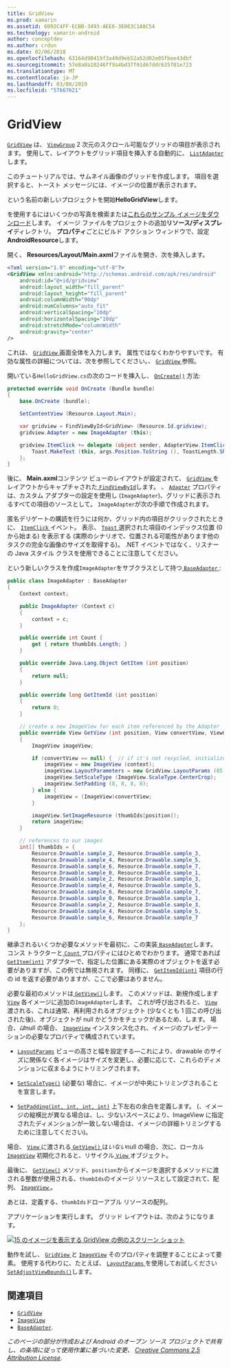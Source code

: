 ```yaml
---
title: GridView
ms.prod: xamarin
ms.assetid: 6992C4FF-ECBB-3493-AEE6-3E063C1A8C54
ms.technology: xamarin-android
author: conceptdev
ms.author: crdun
ms.date: 02/06/2018
ms.openlocfilehash: 63164d90419f3a49d9eb52a52d02e05fbee43dbf
ms.sourcegitcommit: 57e8a0a10246ff9a4bd37f01d67ddc635f81e723
ms.translationtype: MT
ms.contentlocale: ja-JP
ms.lasthandoff: 03/08/2019
ms.locfileid: "57667621"
---
```

# <a name="gridview"></a>GridView

[`GridView`](https://developer.xamarin.com/api/type/Android.Widget.GridView/) は、 [`ViewGroup`](https://developer.xamarin.com/api/type/Android.Views.ViewGroup/)
2 次元のスクロール可能なグリッドの項目が表示されます。 使用して、レイアウトをグリッド項目を挿入する自動的に、 [ `ListAdapter`](https://developer.xamarin.com/api/property/Android.App.ListActivity.ListAdapter/)します。

このチュートリアルでは、サムネイル画像のグリッドを作成します。 項目を選択すると、トースト メッセージには、イメージの位置が表示されます。

という名前の新しいプロジェクトを開始**HelloGridView**します。

を使用するにはいくつかの写真を検索または[これらのサンプル イメージをダウンロード](https://developer.android.com/shareables/sample_images.zip)します。 イメージ ファイルをプロジェクトの追加**リソース/ディスプレイ**ディレクトリ。 **プロパティ**ごとにビルド アクション ウィンドウで、設定**AndroidResource**します。

開く、 **Resources/Layout/Main.axml**ファイルを開き、次を挿入します。

```xml
<?xml version="1.0" encoding="utf-8"?>
<GridView xmlns:android="http://schemas.android.com/apk/res/android"
    android:id="@+id/gridview"
    android:layout_width="fill_parent"
    android:layout_height="fill_parent"
    android:columnWidth="90dp"
    android:numColumns="auto_fit"
    android:verticalSpacing="10dp"
    android:horizontalSpacing="10dp"
    android:stretchMode="columnWidth"
    android:gravity="center"
/>
```

これは、 [ `GridView` ](https://developer.xamarin.com/api/type/Android.Widget.GridView/)画面全体を入力します。 属性ではなくわかりやすいです。 有効な属性の詳細については、次を参照してください。、 [ `GridView` ](https://developer.xamarin.com/api/type/Android.Widget.GridView/)参照。

開いている`HelloGridView.cs`の次のコードを挿入し、 [`OnCreate()`](https://developer.xamarin.com/api/member/Android.App.Activity.OnCreate/p/Android.OS.Bundle/)
方法:

```csharp
protected override void OnCreate (Bundle bundle)
{
    base.OnCreate (bundle);

    SetContentView (Resource.Layout.Main);

    var gridview = FindViewById<GridView> (Resource.Id.gridview);
    gridview.Adapter = new ImageAdapter (this);

    gridview.ItemClick += delegate (object sender, AdapterView.ItemClickEventArgs args) {
        Toast.MakeText (this, args.Position.ToString (), ToastLength.Short).Show ();
    };
}
```

後に、 **Main.axml**コンテンツ ビューのレイアウトが設定されて、 [ `GridView` ](https://developer.xamarin.com/api/type/Android.Widget.GridView/)をレイアウトからキャプチャされた[ `FindViewById`](https://developer.xamarin.com/api/member/Android.App.Activity.FindViewById/)します。 、 [`Adapter`](https://developer.xamarin.com/api/property/Android.Widget.AdapterView.RawAdapter/)
プロパティは、カスタム アダプターの設定を使用し (`ImageAdapter`)、グリッドに表示されるすべての項目のソースとして。 `ImageAdapter`が次の手順で作成されます。

匿名デリゲートの購読を行うには何か、グリッド内の項目がクリックされたときに、 [ `ItemClick` ](https://developer.xamarin.com/api/event/Android.Widget.AdapterView.ItemClick/)イベント。
表示、 [ `Toast` ](https://developer.xamarin.com/api/type/Android.Widget.Toast/)選択された項目のインデックス位置 (0 から始まる) を表示する (実際のシナリオで、位置される可能性があります他のタスクの完全な画像のサイズを取得する)。 .NET イベントではなく、リスナーの Java スタイル クラスを使用できることに注意してください。

という新しいクラスを作成`ImageAdapter`をサブクラスとして持つ[ `BaseAdapter` ](https://developer.xamarin.com/api/type/Android.Widget.BaseAdapter/):

```csharp
public class ImageAdapter : BaseAdapter
{
    Context context;

    public ImageAdapter (Context c)
    {
        context = c;
    }

    public override int Count {
        get { return thumbIds.Length; }
    }

    public override Java.Lang.Object GetItem (int position)
    {
        return null;
    }

    public override long GetItemId (int position)
    {
        return 0;
    }

    // create a new ImageView for each item referenced by the Adapter
    public override View GetView (int position, View convertView, ViewGroup parent)
    {
        ImageView imageView;

        if (convertView == null) {  // if it's not recycled, initialize some attributes
            imageView = new ImageView (context);
            imageView.LayoutParameters = new GridView.LayoutParams (85, 85);
            imageView.SetScaleType (ImageView.ScaleType.CenterCrop);
            imageView.SetPadding (8, 8, 8, 8);
        } else {
            imageView = (ImageView)convertView;
        }

        imageView.SetImageResource (thumbIds[position]);
        return imageView;
    }

    // references to our images
    int[] thumbIds = {
        Resource.Drawable.sample_2, Resource.Drawable.sample_3,
        Resource.Drawable.sample_4, Resource.Drawable.sample_5,
        Resource.Drawable.sample_6, Resource.Drawable.sample_7,
        Resource.Drawable.sample_0, Resource.Drawable.sample_1,
        Resource.Drawable.sample_2, Resource.Drawable.sample_3,
        Resource.Drawable.sample_4, Resource.Drawable.sample_5,
        Resource.Drawable.sample_6, Resource.Drawable.sample_7,
        Resource.Drawable.sample_0, Resource.Drawable.sample_1,
        Resource.Drawable.sample_2, Resource.Drawable.sample_3,
        Resource.Drawable.sample_4, Resource.Drawable.sample_5,
        Resource.Drawable.sample_6, Resource.Drawable.sample_7
    };
}
```

継承されるいくつか必要なメソッドを最初に、この実装[ `BaseAdapter`](https://developer.xamarin.com/api/type/Android.Widget.BaseAdapter/)します。 コンス トラクターと[ `Count` ](https://developer.xamarin.com/api/property/Android.Widget.BaseAdapter.Count/)プロパティにはひとめでわかります。 通常であれば [`GetItem(int)`](https://developer.xamarin.com/api/member/Android.Widget.BaseAdapter.GetItem/)
アダプターで、指定した位置にある実際のオブジェクトを返す必要がありますが、この例では無視されます。 同様に、 [`GetItemId(int)`](https://developer.xamarin.com/api/member/Android.Widget.BaseAdapter.GetItemId/)
項目の行の id を返す必要がありますが、ここで必要はありません。

必要な最初のメソッドは[ `GetView()`](https://developer.xamarin.com/api/member/Android.Widget.BaseAdapter.GetView/)します。
このメソッドは、新規作成します [`View`](https://developer.xamarin.com/api/type/Android.Views.View/)
各イメージに追加の`ImageAdapter`します。 これが呼び出されると、 [`View`](https://developer.xamarin.com/api/type/Android.Views.View/)
渡される、これは通常、再利用されるオブジェクト (少なくとも 1 回この呼び出された後)、オブジェクトが null かどうかをチェックがあるため、します。 場合、*は*null の場合、 [`ImageView`](https://developer.xamarin.com/api/type/Android.Widget.ImageView/)
インスタンス化され、イメージのプレゼンテーションの必要なプロパティで構成されています。

- [`LayoutParams`](https://developer.xamarin.com/api/property/Android.Views.View.LayoutParameters/) ビューの高さと幅を設定する&mdash;これにより、drawable のサイズに関係なく各イメージはサイズを変更し、必要に応じて、これらのディメンションに収まるようにトリミングされます。

- [`SetScaleType()`](https://developer.xamarin.com/api/member/Android.Widget.ImageView.SetScaleType/) (必要な) 場合に、イメージが中央にトリミングされることを宣言します。

- [`SetPadding(int, int, int, int)`](https://developer.xamarin.com/api/member/Android.Views.View.SetPadding/) 上下左右の余白を定義します。 (、イメージの縦横比が異なる場合は、し、少ないスペースにより、ImageView に指定されたディメンションが一致しない場合は、イメージの詳細トリミングするために注意してください)。

場合、 [ `View` ](https://developer.xamarin.com/api/type/Android.Views.View/)に渡される[ `GetView()` ](https://developer.xamarin.com/api/member/Android.Widget.BaseAdapter.GetView/)は*いない*null の場合、次に、ローカル [`ImageView`](https://developer.xamarin.com/api/type/Android.Widget.ImageView/)
初期化されると、リサイクル[ `View` ](https://developer.xamarin.com/api/type/Android.Views.View/)オブジェクト。

最後に、 [`GetView()`](https://developer.xamarin.com/api/member/Android.Widget.BaseAdapter.GetView/)
メソッド、`position`からイメージを選択するメソッドに渡される整数が使用される、`thumbIds`のイメージ リソースとして設定されて、配列、 [ `ImageView` ](https://developer.xamarin.com/api/type/Android.Widget.ImageView/)。

あとは、定義する、`thumbIds`ドローアブル リソースの配列。

アプリケーションを実行します。 グリッド レイアウトは、次のようになります。

[![15 のイメージを表示する GridView の例のスクリーン ショット](grid-view-images/helloviews4.png)](grid-view-images/helloviews4.png#lightbox)

動作を試し、 [ `GridView` ](https://developer.xamarin.com/api/type/Android.Widget.GridView/)と [`ImageView`](https://developer.xamarin.com/api/type/Android.Widget.ImageView/)
そのプロパティを調整することによって要素。 使用する代わりに、たとえば、 [ `LayoutParams` ](https://developer.xamarin.com/api/property/Android.Views.View.LayoutParameters/)を使用してお試しください[ `SetAdjustViewBounds()`](https://developer.xamarin.com/api/member/Android.Widget.ImageView.SetAdjustViewBounds/)します。


## <a name="references"></a>関連項目

-   [`GridView`](https://developer.xamarin.com/api/type/Android.Widget.GridView/) 
-   [`ImageView`](https://developer.xamarin.com/api/type/Android.Widget.ImageView/)
-   [`BaseAdapter`](https://developer.xamarin.com/api/type/Android.Widget.BaseAdapter/).

*このページの部分が作成および Android のオープン ソース プロジェクトで共有し、の条項に従って使用作業に基づいた変更、*
[*Creative Commons 2.5 Attribution License*](http://creativecommons.org/licenses/by/2.5/).
